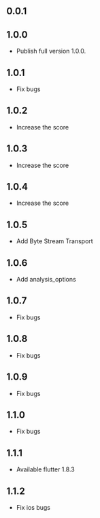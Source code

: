 ## 0.0.1
## 1.0.0
* Publish full version 1.0.0.

## 1.0.1
* Fix bugs

## 1.0.2
* Increase the score

## 1.0.3
* Increase the score

## 1.0.4
* Increase the score

## 1.0.5
* Add Byte Stream Transport

## 1.0.6
* Add analysis_options

## 1.0.7
* Fix bugs

## 1.0.8
* Fix bugs

## 1.0.9
* Fix bugs

## 1.1.0
* Fix bugs

## 1.1.1
* Available flutter 1.8.3

## 1.1.2
* Fix ios bugs
